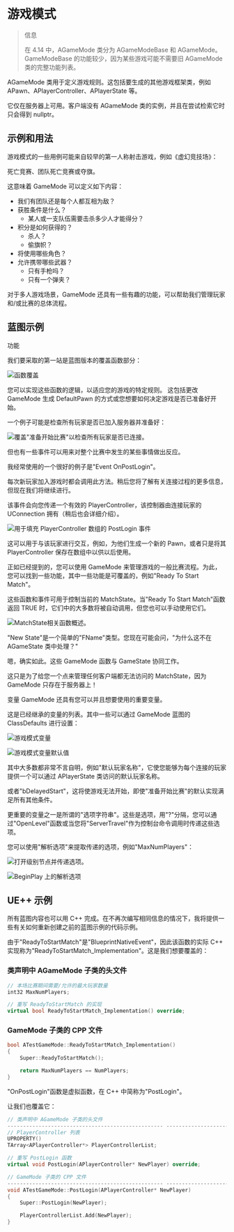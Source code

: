 # 游戏模式

> 信息
>
> 在 4.14 中，AGameMode 类分为 AGameModeBase 和 AGameMode。GameModeBase 的功能较少，因为某些游戏可能不需要旧 AGameMode 类的完整功能列表。

AGameMode 类用于定义游戏规则。这包括要生成的其他游戏框架类，例如 APawn、APlayerController、APlayerState 等。

它仅在服务器上可用。客户端没有 AGameMode 类的实例，并且在尝试检索它时只会得到 nullptr。

## 示例和用法

游戏模式的一些用例可能来自较早的第一人称射击游戏，例如《虚幻竞技场》：

死亡竞赛、团队死亡竞赛或夺旗。

这意味着 GameMode 可以定义如下内容：

- 我们有团队还是每个人都互相为敌？
- 获胜条件是什么？
  - 某人或一支队伍需要击杀多少人才能得分？
- 积分是如何获得的？
  - 杀人？
  - 偷旗帜？
- 将使用哪些角色？
- 允许携带哪些武器？
  - 只有手枪吗？
  - 只有一个弹夹？

对于多人游戏场景，GameMode 还具有一些有趣的功能，可以帮助我们管理玩家和/或比赛的总体流程。

## 蓝图示例​

功能​

我们要采取的第一站是蓝图版本的覆盖函数部分：

![函数覆盖](../../images/g_image.png)

您可以实现这些函数的逻辑，以适应您的游戏的特定规则。
这包括更改 GameMode 生成 DefaultPawn 的方式或您想要如何决定游戏是否已准备好开始。

一个例子可能是检查所有玩家是否已加入服务器并准备好：

![覆盖"准备开始比赛"以检查所有玩家是否已连接。](../../images/g_image-1.png)

但也有一些事件可以用来对整个比赛中发生的某些事情做出反应。

我经常使用的一个很好的例子是"Event OnPostLogin"。

每次新玩家加入游戏时都会调用此方法。稍后您将了解有关连接过程的更多信息，但现在我们将继续进行。

该事件会向您传递一个有效的 PlayerController，该控制器由连接玩家的 UConnection 拥有（稍后也会详细介绍）。

![用于填充 PlayerController 数组的 PostLogin 事件](../../images/g_image-2.png)

这可以用于与该玩家进行交互，例如，为他们生成一个新的 Pawn，或者只是将其 PlayerController 保存在数组中以供以后使用。

正如已经提到的，您可以使用 GameMode 来管理游戏的一般比赛流程。为此，您可以找到一些功能，其中一些功能是可覆盖的，例如"Ready To Start Match"。

这些函数和事件可用于控制当前的 MatchState。当"Ready To Start Match"函数返回 TRUE 时，它们中的大多数将被自动调用，但您也可以手动使用它们。

![MatchState相关函数概述。](../../images/g_image-3.png)

"New State"是一个简单的"FName"类型。您现在可能会问，"为什么这不在 AGameState 类中处理？"

嗯，确实如此。这些 GameMode 函数与 GameState 协同工作。

这只是为了给您一个点来管理任何客户端都无法访问的 MatchState，因为 GameMode 只存在于服务器上！

变量​
GameMode 还具有您可以并且想要使用的重要变量。

这是已经继承的变量的列表。其中一些可以通过 GameMode 蓝图的 ClassDefaults 进行设置：

![游戏模式变量](../../images/g_image-4.png)

![游戏模式变量默认值](../../images/g_image-5.png)

其中大多数都非常不言自明，例如"默认玩家名称"，它使您能够为每个连接的玩家提供一个可以通过 APlayerState 类访问的默认玩家名称。

或者"bDelayedStart"，这将使游戏无法开始，即使"准备开始比赛"的默认实现满足所有其他条件。

更重要的变量之一是所谓的"选项字符串"。这些是选项，用"?"分隔，您可以通过"OpenLevel"函数或当您将"ServerTravel"作为控制台命令调用时传递这些选项。

您可以使用"解析选项"来提取传递的选项，例如"MaxNumPlayers"：

![打开级别节点并传递选项。](../../images/g_image-6.png)

![BeginPlay 上的解析选项](../../images/g_image-7.png)

## UE++ 示例

所有蓝图内容也可以用 C++ 完成。在不再次编写相同信息的情况下，我将提供一些有关如何重新创建之前的蓝图​​示例的代码示例。

由于"ReadyToStartMatch"是"BlueprintNativeEvent"，因此该函数的实际 C++ 实现称为"ReadyToStartMatch_Implementation"。这是我们想要覆盖的：

### 类声明中 AGameMode 子类的头文件

``` cpp
// 本场比赛期间需要/允许的最大玩家数量
int32 MaxNumPlayers;

// 重写 ReadyToStartMatch 的实现
virtual bool ReadyToStartMatch_Implementation() override;
```

### GameMode 子类的 CPP 文件

``` cpp
bool ATestGameMode::ReadyToStartMatch_Implementation()
{
    Super::ReadyToStartMatch();

    return MaxNumPlayers == NumPlayers;
}
```

"OnPostLogin"函数是虚拟函数，在 C++ 中简称为"PostLogin"。

让我们也覆盖它：

``` cpp
// 类声明中 AGameMode 子类的头文件
-------------------------------------------------- ------------------------------------------
// PlayerController 列表
UPROPERTY()
TArray<APlayerController*> PlayerControllerList;

// 重写 PostLogin 函数
virtual void PostLogin(APlayerController* NewPlayer) override;
```

``` cpp
// GameMode 子类的 CPP 文件
-------------------------------------------------- ------------------------------------------
void ATestGameMode::PostLogin(APlayerController* NewPlayer)
{
    Super::PostLogin(NewPlayer);

    PlayerControllerList.Add(NewPlayer);
}
```
